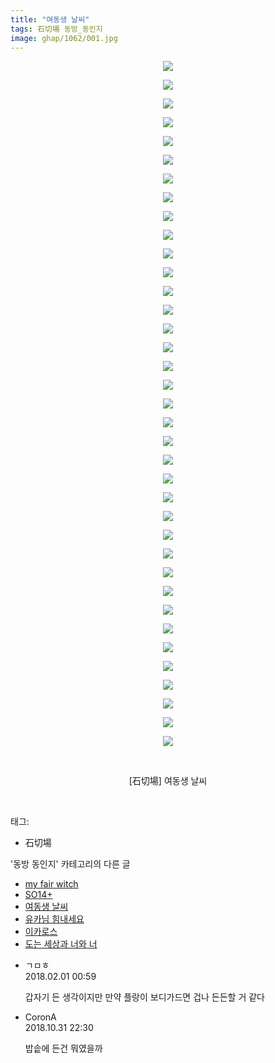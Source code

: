```yaml
---
title: "여동생 날씨"
tags: 石切場 동방_동인지
image: ghap/1062/001.jpg
---
```

<div class="article">
<p style="text-align: center; clear: none; float: none;"><img src="{{ site.nasurl }}/ghap/1062/001.jpg"/></p>
<p style="text-align: center; clear: none; float: none;"><img src="{{ site.nasurl }}/ghap/1062/002.jpg"/></p>
<p style="text-align: center; clear: none; float: none;"><img src="{{ site.nasurl }}/ghap/1062/003.jpg"/></p>
<p style="text-align: center; clear: none; float: none;"><img src="{{ site.nasurl }}/ghap/1062/004.jpg"/></p>
<p style="text-align: center; clear: none; float: none;"><img src="{{ site.nasurl }}/ghap/1062/005.jpg"/></p>
<p style="text-align: center; clear: none; float: none;"><img src="{{ site.nasurl }}/ghap/1062/006.jpg"/></p>
<p style="text-align: center; clear: none; float: none;"><img src="{{ site.nasurl }}/ghap/1062/007.jpg"/></p>
<p style="text-align: center; clear: none; float: none;"><img src="{{ site.nasurl }}/ghap/1062/008.jpg"/></p>
<p style="text-align: center; clear: none; float: none;"><img src="{{ site.nasurl }}/ghap/1062/009.jpg"/></p>
<p style="text-align: center; clear: none; float: none;"><img src="{{ site.nasurl }}/ghap/1062/010.jpg"/></p>
<p style="text-align: center; clear: none; float: none;"><img src="{{ site.nasurl }}/ghap/1062/011.jpg"/></p>
<p style="text-align: center; clear: none; float: none;"><img src="{{ site.nasurl }}/ghap/1062/012.jpg"/></p>
<p style="text-align: center; clear: none; float: none;"><img src="{{ site.nasurl }}/ghap/1062/013.jpg"/></p>
<p style="text-align: center; clear: none; float: none;"><img src="{{ site.nasurl }}/ghap/1062/014.jpg"/></p>
<p style="text-align: center; clear: none; float: none;"><img src="{{ site.nasurl }}/ghap/1062/015.jpg"/></p>
<p style="text-align: center; clear: none; float: none;"><img src="{{ site.nasurl }}/ghap/1062/016.jpg"/></p>
<p style="text-align: center; clear: none; float: none;"><img src="{{ site.nasurl }}/ghap/1062/017.jpg"/></p>
<p style="text-align: center; clear: none; float: none;"><img src="{{ site.nasurl }}/ghap/1062/018.jpg"/></p>
<p style="text-align: center; clear: none; float: none;"><img src="{{ site.nasurl }}/ghap/1062/019.jpg"/></p>
<p style="text-align: center; clear: none; float: none;"><img src="{{ site.nasurl }}/ghap/1062/020.jpg"/></p>
<p style="text-align: center; clear: none; float: none;"><img src="{{ site.nasurl }}/ghap/1062/021.jpg"/></p>
<p style="text-align: center; clear: none; float: none;"><img src="{{ site.nasurl }}/ghap/1062/022.jpg"/></p>
<p style="text-align: center; clear: none; float: none;"><img src="{{ site.nasurl }}/ghap/1062/023.jpg"/></p>
<p style="text-align: center; clear: none; float: none;"><img src="{{ site.nasurl }}/ghap/1062/024.jpg"/></p>
<p style="text-align: center; clear: none; float: none;"><img src="{{ site.nasurl }}/ghap/1062/025.jpg"/></p>
<p style="text-align: center; clear: none; float: none;"><img src="{{ site.nasurl }}/ghap/1062/026.jpg"/></p>
<p style="text-align: center; clear: none; float: none;"><img src="{{ site.nasurl }}/ghap/1062/027.jpg"/></p>
<p style="text-align: center; clear: none; float: none;"><img src="{{ site.nasurl }}/ghap/1062/028.jpg"/></p>
<p style="text-align: center; clear: none; float: none;"><img src="{{ site.nasurl }}/ghap/1062/029.jpg"/></p>
<p style="text-align: center; clear: none; float: none;"><img src="{{ site.nasurl }}/ghap/1062/030.jpg"/></p>
<p style="text-align: center; clear: none; float: none;"><img src="{{ site.nasurl }}/ghap/1062/031.jpg"/></p>
<p style="text-align: center; clear: none; float: none;"><img src="{{ site.nasurl }}/ghap/1062/032.jpg"/></p>
<p style="text-align: center; clear: none; float: none;"><img src="{{ site.nasurl }}/ghap/1062/033.jpg"/></p>
<p style="text-align: center; clear: none; float: none;"><img src="{{ site.nasurl }}/ghap/1062/034.jpg"/></p>
<p style="text-align: center; clear: none; float: none;"><img src="{{ site.nasurl }}/ghap/1062/035.jpg"/></p>
<p style="text-align: center; clear: none; float: none;"><img src="{{ site.nasurl }}/ghap/1062/036.jpg"/></p>
<p style="text-align: center; clear: none; float: none;"><img src="{{ site.nasurl }}/ghap/1062/037.jpg"/></p>
<p style="text-align: center; clear: none; float: none;"><br/></p>
<p style="text-align: center; clear: none; float: none;">[石切場] 여동생 날씨</p>
<p><br/></p>
</div><div class="tagTrail">
<p>태그: </p>
<ul>
<li>石切場</li>
</ul>
</div><div class="another">
<p>'동방 동인지' 카테고리의 다른 글</p>
<ul>
<li><a href="/2016-07-24-ghap_1064">my fair witch</a></li>
<li><a href="/2016-07-24-ghap_1063">SO14+</a></li>
<li><a href="/2016-07-24-ghap_1062">여동생 날씨</a></li>
<li><a href="/2016-07-24-ghap_1061">유카님 힘내세요</a></li>
<li><a href="/2016-07-24-ghap_1059">이카로스</a></li>
<li><a href="/2016-07-24-ghap_1058">도는 세상과 너와 너</a></li>
</ul>
</div><div class="cb_module cb_fluid">
<div class="cb_wrt cb_profile">
<div class="comment">
<ul>
<li class="cb_thumb_off" id="comment15188599">
<div class="cb_comment_area">
<div class="cb_info_area">
<div class="cb_section">
<span class="cb_nick_name">ㄱㅁㅎ</span>
</div>
<div class="cb_section">
<span class="cb_date">2018.02.01 00:59 </span>
</div>
</div>
<div class="cb_dsc_comment">
<p class="cb_dsc">
											갑자기 든 생각이지만 만약 플랑이 보디가드면 겁나 든든할 거 같다
										</p>
</div>
</div></li>
<li class="cb_thumb_off" id="comment15365758">
<div class="cb_comment_area">
<div class="cb_info_area">
<div class="cb_section">
<span class="cb_nick_name">CoronA</span>
</div>
<div class="cb_section">
<span class="cb_date">2018.10.31 22:30 </span>
</div>
</div>
<div class="cb_dsc_comment">
<p class="cb_dsc">
											밥솥에 든건 뭐였을까
										</p>
</div>
</div></li>
</ul>
</div>
</div><!-- commentList close -->
</div>
<br/>
<p id="refer"></p>
<br/>
